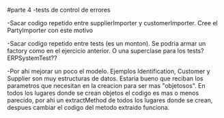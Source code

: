 #parte 4
-tests de control de errores 

-Sacar codigo repetido entre supplierImporter y customerImporter. Cree el PartyImporter con este motivo

-Sacar codigo repetido entre tests (es un monton). Se podria armar un factory como en el ejercicio anterior. O una superclase para los tests?ERPSystemTest??

-Por ahi mejorar un poco el modelo. Ejemplos Identification, Customer y Supplier son muy estructuras de datos. Estaria bueno que reciban los parametros que necesitan en la creacion para ser mas "objetosos". En todos los lugares donde se crean objetos el codigo es mas o menos parecido, por ahi un extractMethod de todos los lugares donde se crean, despues cambiar el codigo del metodo extraido funciona.

